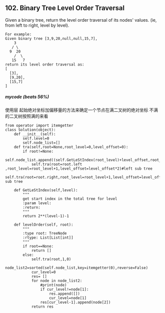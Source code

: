 ## 102. Binary Tree Level Order Traversal  
Given a binary tree, return the level order traversal of its nodes' values. (ie, from left to right, level by level).


```
For example:
Given binary tree [3,9,20,null,null,15,7],
    3
   / \
  9  20
    /  \
   15   7
return its level order traversal as:
[
  [3],
  [9,20],
  [15,7]
]
```
##### mycode (beats 56%)
使用层 起始绝对坐标加偏移量的方法来确定一个节点在满二叉树的绝对坐标
不满的二叉树按照满的来看

```
from operator import itemgetter
class Solution(object):
    def __init__(self):
        self.level=0
        self.node_list=[]
    def tra(self,root=None,root_level=0,level_offset=0):
        if root!=None:
            self.node_list.append((self.GetLeStIndex(root_level)+level_offset,root_level,root.val))
            self.tra(root=root.left ,root_level=root_level+1,level_offset=level_offset*2)#left sub tree
            self.tra(root=root.right,root_level=root_level+1,level_offset=level_offset*2+1)#left sub tree

    def GetLeStIndex(self,level):
        """
        get start index in the total tree for level
        :param level:
        :return:
        """
        return 2**(level-1)-1

    def levelOrder(self, root):
        """
        :type root: TreeNode
        :rtype: List[List[int]]
        """
        if root==None:
            return []
        else:
            self.tra(root,1,0)
            node_list2=sorted(self.node_list,key=itemgetter(0),reverse=False)
            cur_level=0
            res= []
            for node in node_list2:
                #print(node)
                if cur_level!=node[1]:
                    res.append([])
                    cur_level=node[1]
                res[cur_level-1].append(node[2])
            return res
```
